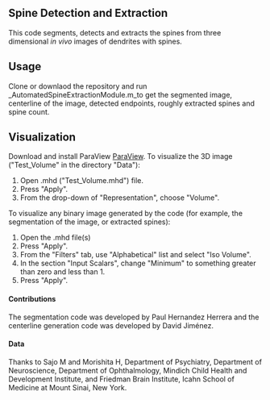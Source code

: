 ## Spine Detection and Extraction
This code segments, detects and extracts
 the spines from three dimensional 
  _in vivo_ images of dendrites with spines. 

## Usage
Clone or downlaod the repository and run
_AutomatedSpineExtractionModule.m_to get
 the segmented image, centerline of the 
 image, detected endpoints, roughly extracted
 spines and spine count.
 
## Visualization
Download and install ParaView
[ParaView](http://www.paraview.org/download/). 
To visualize the 3D image ("Test_Volume" in 
the directory "Data"):

 1. Open .mhd
("Test_Volume.mhd") file.
 2. Press 
"Apply". 
 3. From the drop-down of  "Representation", choose
"Volume". 

To visualize any binary image
generated by the code (for example, the 
segmentation of the image, or extracted 
spines):

   1. Open the .mhd file(s)
   2. Press "Apply". 
   3. From the "Filters" tab, use "Alphabetical" 
    list and select "Iso Volume".
   4. In the section 
"Input Scalars", change "Minimum" to something 
greater than zero and less than 1.
   5. Press "Apply".



#### Contributions
The segmentation code was developed by 
Paul Hernandez Herrera and the centerline 
generation code was developed by David Jiménez.

#### Data
Thanks to Sajo M and  Morishita H, Department 
of Psychiatry, Department of Neuroscience, 
Department of Ophthalmology, Mindich Child 
Health and Development Institute, and 
Friedman Brain Institute, Icahn School 
of Medicine at Mount Sinai, New York.

